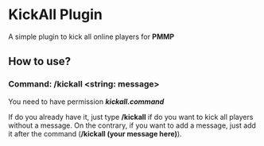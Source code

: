 # KickAll Plugin
 A simple plugin to kick all online players for **PMMP**
 
 ## How to use?
 ### Command: **/kickall <string: message>**
 You need to have permission **_kickall.command_**
 
 If do you already have it, just type **/kickall** if do you want to kick all players without a message.
 On the contrary, if you want to add a message, just add it after the command (**/kickall (your message here)**).
